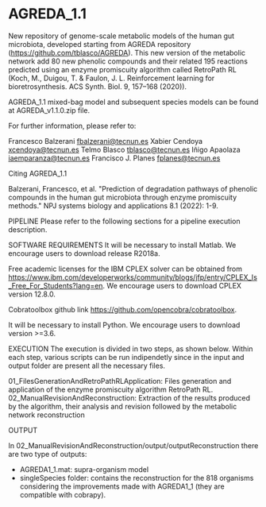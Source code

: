 # AGREDA_1.1

New repository of genome-scale metabolic models of the human gut microbiota, developed starting from AGREDA repository (https://github.com/tblasco/AGREDA). This new version of the metabolic network add 80 new phenolic compounds and their related 195 reactions predicted using an enzyme promiscuity algorithm called RetroPath RL (Koch, M., Duigou, T. & Faulon, J. L. Reinforcement learning for bioretrosynthesis. ACS Synth. Biol. 9, 157–168 (2020)).

AGREDA_1.1 mixed-bag model and subsequent species models can be found at AGREDA_v1.1.0.zip file.

For further information, please refer to:

Francesco Balzerani fbalzerani@tecnun.es
Xabier Cendoya xcendoya@tecnun.es
Telmo Blasco tblasco@tecnun.es
Iñigo Apaolaza iaemparanza@tecnun.es
Francisco J. Planes fplanes@tecnun.es

Citing AGREDA_1.1

Balzerani, Francesco, et al. "Prediction of degradation pathways of phenolic compounds in the human gut microbiota through enzyme promiscuity methods." NPJ systems biology and applications 8.1 (2022): 1-9.

PIPELINE
Please refer to the following sections for a pipeline execution description.

SOFTWARE REQUIREMENTS
It will be necessary to install Matlab. We encourage users to download release R2018a.

Free academic licenses for the IBM CPLEX solver can be obtained from https://www.ibm.com/developerworks/community/blogs/jfp/entry/CPLEX_Is_Free_For_Students?lang=en. We encourage users to download CPLEX version 12.8.0.

Cobratoolbox github link https://github.com/opencobra/cobratoolbox.

It will be necessary to install Python. We encourage users to download version >=3.6.

EXECUTION
The execution is divided in two steps, as shown below. Within each step, various scripts can be run indipendetly since in the input and output folder are present all the necessary files.

01_FilesGenerationAndRetroPathRLApplication: Files generation and application of the enzyme promiscuity algorithm RetroPath RL.
02_ManualRevisionAndReconstruction: Extraction of the results produced by the algorithm, their analysis and revision followed by the metabolic network reconstruction

OUTPUT

In 02_ManualRevisionAndReconstruction/output/outputReconstruction there are two type of outputs:
  - AGREDA1_1.mat: supra-organism model
  - singleSpecies folder: contains the reconstruction for the 818 organisms considering the improvements made with AGREDA1_1 (they are compatible with cobrapy).



